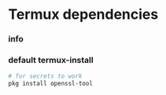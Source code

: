 # Termux dependencies

### info

### default termux-install
```sh
# for secrets to work
pkg install openssl-tool
```
